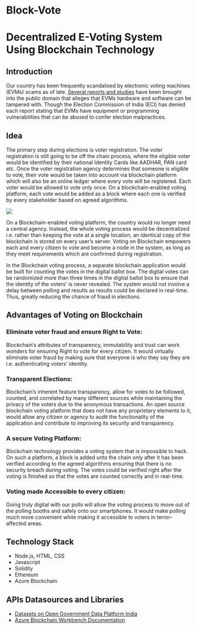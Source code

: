 # Block-Vote


#  Decentralized E-Voting System Using Blockchain Technology


## **Introduction**


Our country has been frequently scandalised by electronic voting machines (EVMs) scams as of late. [Several reports and studies](https://indiaevm.org/evm_tr2010-jul29.pdf?source=post_page) have been brought into the public domain that alleges that EVMs hardware and software can be tampered with. Though the Election Commission of India (ECI) has denied each report stating that EVMs have equipment or programming vulnerabilities that can be abused to confer election malpractices.

## **Idea**

The primary step during elections is voter registration. The voter registration is still going to be off the chain process, where the eligible voter would be identified by their national Identity Cards like AADHAR, PAN card etc. Once the voter registration agency determines that someone is eligible to vote, their vote would be taken into account via blockchain platform which will also be an online ledger where every vote will be registered. Each voter would be allowed to vote only once. On a blockchain-enabled voting platform, each vote would be added as a block where each one is verified by every stakeholder based on agreed algorithms.


![](https://res.cloudinary.com/practicaldev/image/fetch/s--a9s-VZ7n--/c_limit%2Cf_auto%2Cfl_progressive%2Cq_auto%2Cw_880/https://thepracticaldev.s3.amazonaws.com/i/qp8u0e1mo5dd7x1jhiot.png)

On a Blockchain-enabled voting platform, the country would no longer need a central agency. Instead, the whole voting process would be decentralized i.e. rather than keeping the vote at a single location, an identical copy of the blockchain is stored on every user’s server. Voting on Blockchain empowers each and every citizen to vote and become a node in the system, as long as they meet requirements which are confirmed during registration.

In the Blockchain voting process, a separate blockchain application would be built for counting the votes in the digital ballot box. The digital votes can be randomized more than three times in the digital ballot box to ensure that the identity of the voters’ is never revealed. The system would not involve a delay between polling and results as results could be declared in real-time. Thus, greatly reducing the chance of fraud in elections.

## **Advantages of Voting on Blockchain**

### Eliminate voter fraud and ensure Right to Vote:
Blockchain’s attributes of transparency, immutability and trust can work wonders for ensuring Right to vote for every citizen. It would virtually eliminate voter fraud by making sure that everyone is who they say they are i.e. authenticating voters’ identity.
### Transparent Elections:
Blockchain’s inherent feature transparency, allow for votes to be followed, counted, and correlated by many different sources while maintaining the privacy of the voters due to the anonymous transactions. An open source blockchain voting platform that does not have any proprietary elements to it, would allow any citizen or agency to audit the functionality of the application and contribute to improving its security and transparency.
### A secure Voting Platform:
Blockchain technology provides a voting system that is impossible to hack. On such a platform, a block is added unto the chain only after it has been verified according to the agreed algorithms ensuring that there is no security breach during voting. The votes could be verified right after the voting is finished so that the votes are counted correctly and in real-time.
### Voting made Accessible to every citizen:
Going truly digital with our polls will allow the voting process to move out of the polling booths and safely onto our smartphones. It would make polling much more convenient while making it accessible to voters in terror-affected areas.


## **Technology Stack**

* Node.js, HTML, CSS
* Javascript
* Solidity
* Ethereum
* Azure Blockchain

## **APIs Datasources and Libraries**
* [Datasets on Open Government Data Platform India](https://data.gov.in/)
* [Azure Blockchain Workbench Documentation](https://docs.microsoft.com/en-us/azure/blockchain/workbench/)

